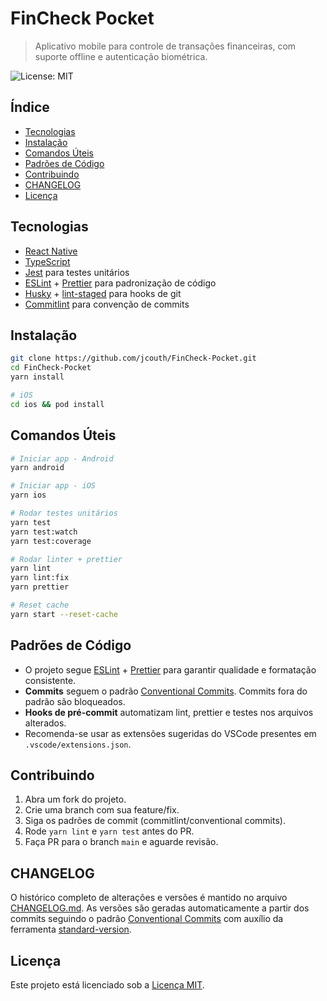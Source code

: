 # FinCheck Pocket

> Aplicativo mobile para controle de transações financeiras, com suporte offline e autenticação biométrica.

![License: MIT](https://img.shields.io/badge/License-MIT-green.svg)

## Índice

- [Tecnologias](#tecnologias)
- [Instalação](#instalação)
- [Comandos Úteis](#comandos-úteis)
- [Padrões de Código](#padrões-de-código)
- [Contribuindo](#contribuindo)
- [CHANGELOG](#changelog)
- [Licença](#licença)

## Tecnologias

- [React Native](https://reactnative.dev/)
- [TypeScript](https://www.typescriptlang.org/)
- [Jest](https://jestjs.io/) para testes unitários
- [ESLint](https://eslint.org/) + [Prettier](https://prettier.io/) para padronização de código
- [Husky](https://typicode.github.io/husky) + [lint-staged](https://github.com/okonet/lint-staged) para hooks de git
- [Commitlint](https://commitlint.js.org/) para convenção de commits

## Instalação

```bash
git clone https://github.com/jcouth/FinCheck-Pocket.git
cd FinCheck-Pocket
yarn install

# iOS
cd ios && pod install
```

## Comandos Úteis

```bash
# Iniciar app - Android
yarn android

# Iniciar app - iOS
yarn ios

# Rodar testes unitários
yarn test
yarn test:watch
yarn test:coverage

# Rodar linter + prettier
yarn lint
yarn lint:fix
yarn prettier

# Reset cache
yarn start --reset-cache
```

## Padrões de Código

- O projeto segue [ESLint](https://eslint.org/) + [Prettier](https://prettier.io/) para garantir qualidade e formatação consistente.
- **Commits** seguem o padrão [Conventional Commits](https://www.conventionalcommits.org/). Commits fora do padrão são bloqueados.
- **Hooks de pré-commit** automatizam lint, prettier e testes nos arquivos alterados.
- Recomenda-se usar as extensões sugeridas do VSCode presentes em `.vscode/extensions.json`.

## Contribuindo

1. Abra um fork do projeto.
2. Crie uma branch com sua feature/fix.
3. Siga os padrões de commit (commitlint/conventional commits).
4. Rode `yarn lint` e `yarn test` antes do PR.
5. Faça PR para o branch `main` e aguarde revisão.

## CHANGELOG

O histórico completo de alterações e versões é mantido no arquivo [CHANGELOG.md](CHANGELOG.md).
As versões são geradas automaticamente a partir dos commits seguindo o padrão [Conventional Commits](https://www.conventionalcommits.org/) com auxílio da ferramenta [standard-version](https://github.com/conventional-changelog/standard-version).

## Licença

Este projeto está licenciado sob a [Licença MIT](LICENSE).
